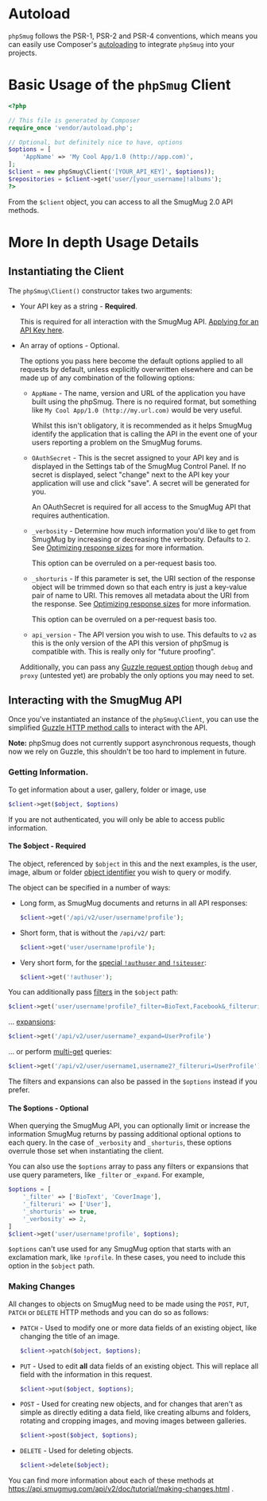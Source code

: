 # Autoload

`phpSmug` follows the PSR-1, PSR-2 and PSR-4 conventions, which means you can easily use Composer's [autoloading](https://getcomposer.org/doc/01-basic-usage.md#autoloading) to integrate `phpSmug` into your projects.

# Basic Usage of the `phpSmug` Client

```php
<?php

// This file is generated by Composer
require_once 'vendor/autoload.php';

// Optional, but definitely nice to have, options
$options = [
    'AppName' => 'My Cool App/1.0 (http://app.com)',
];
$client = new phpSmug\Client('[YOUR_API_KEY]', $options));
$repositories = $client->get('user/[your_username]!albums');
?>
```

From the `$client` object, you can access to all the SmugMug 2.0 API methods.

# More In depth Usage Details

## Instantiating the Client

The `phpSmug\Client()` constructor takes two arguments:
- Your API key as a string - **Required**.

  This is required for all interaction with the SmugMug API.  [Applying for an API Key here](https://api.smugmug.com/api/developer/apply).

- An array of options - Optional.

  The options you pass here become the default options applied to all requests by default, unless explicitly overwritten elsewhere and can be made up of any combination of the following options:
  - `AppName` - The name, version and URL of the application you have built using the phpSmug. There is no required format, but something like `My Cool App/1.0 (http://my.url.com)` would be very useful.

    Whilst this isn't obligatory, it is recommended as it helps SmugMug identify the application that is calling the API in the event one of your users reporting a problem on the SmugMug forums.

  - `OAuthSecret` - This is the secret assigned to your API key and is displayed in the Settings tab of the SmugMug Control Panel. If no secret is displayed, select "change" next to the API key your application will use and click "save". A secret will be generated for you.

    An OAuthSecret is required for all access to the SmugMug API that requires authentication.

  - `_verbosity` - Determine how much information you'd like to get from SmugMug by increasing or decreasing the verbosity. Defaults to `2`. See [Optimizing response sizes](https://api.smugmug.com/api/v2/doc/advanced/filters.html#verbosity) for more information.

    This option can be overruled on a per-request basis too.

  - `_shorturis` - If this parameter is set, the URI section of the response object will be trimmed down so that each entry is just a key-value pair of name to URI. This removes all metadata about the URI from the response. See [Optimizing response sizes](https://api.smugmug.com/api/v2/doc/advanced/filters.html#shorturis) for more information.

    This option can be overruled on a per-request basis too.

  - `api_version` - The API version you wish to use. This defaults to `v2` as this is the only version of the API this version of phpSmug is compatible with.  This is really only for "future proofing".

  Additionally, you can pass any [Guzzle request option](http://docs.guzzlephp.org/en/latest/request-options.html) though `debug` and `proxy` (untested yet) are probably the only options you may need to set.


## Interacting with the SmugMug API

Once you've instantiated an instance of the `phpSmug\Client`, you can use the simplified [Guzzle HTTP method calls](http://guzzle.readthedocs.org/en/latest/quickstart.html#sending-requests) to interact with the API.

**Note:** phpSmug does not currently support asynchronous requests, though now we rely on Guzzle, this shouldn't be too hard to implement in future.

### Getting Information.

To get information about a user, gallery, folder or image, use

```php
$client->get($object, $options)
```

If you are not authenticated, you will only be able to access public information.

#### The $object - Required

The object, referenced by `$object` in this and the next examples, is the user, image, album or folder [object identifier](https://api.smugmug.com/api/v2/doc/pages/concepts.html#object-identifiers) you wish to query or modify.

The object can be specified in a number of ways:

- Long form, as SmugMug documents and returns in all API responses:

  ```php
  $client->get('/api/v2/user/username!profile');
  ```

- Short form, that is without the `/api/v2/` part:

  ```php
  $client->get('user/username!profile');
  ```

- Very short form, for the [special `!authuser` and `!siteuser`](https://api.smugmug.com/api/v2/doc/reference/user.html):

  ```php
  $client->get('!authuser');
  ```

You can additionally pass [filters](https://api.smugmug.com/api/v2/doc/advanced/filters.html) in the `$object` path:

  ```php
  $client->get('user/username!profile?_filter=BioText,Facebook&_filteruri=User');
  ```

... [expansions](https://api.smugmug.com/api/v2/doc/advanced/expansions.html):

  ```php
  $client->get('/api/v2/user/username?_expand=UserProfile')
  ```

... or perform [multi-get](https://api.smugmug.com/api/v2/doc/advanced/multi-get.html) queries:

  ```php
  $client->get('/api/v2/user/username1,username2?_filteruri=UserProfile');
  ```

The filters and expansions can also be passed in the `$options` instead if you prefer.

#### The $options - Optional

When querying the SmugMug API, you can optionally limit or increase the information SmugMug returns by passing additional optional options to each query.  In the case of `_verbosity` and `_shorturis`, these options overrule those set when instantiating the client.

You can also use the `$options` array to pass any filters or expansions that use query parameters, like `_filter` or `_expand`. For example,

```php
$options = [
    '_filter' => ['BioText', 'CoverImage'],
    '_filteruri' => ['User'],
    '_shorturis' => true,
    '_verbosity' => 2,
]
$client->get('user/username!profile', $options);
```

`$options` can't use used for any SmugMug option that starts with an exclamation mark, like `!profile`.  In these cases, you need to include this option in the `$object` path.

### Making Changes

All changes to objects on SmugMug need to be made using the `POST`, `PUT`, `PATCH` or `DELETE` HTTP methods and you can do so as follows:

- `PATCH` - Used to modify one or more data fields of an existing object, like changing the title of an image.

  ```php
  $client->patch($object, $options);
  ```

- `PUT` - Used to edit **all** data fields of an existing object. This will replace all field with the information in this request.

  ```php
  $client->put($object, $options);
  ```

- `POST` - Used for creating new objects, and for changes that aren't as simple as directly editing a data field, like creating albums and folders, rotating and cropping images, and moving images between galleries.

  ```php
  $client->post($object, $options);
  ```

- `DELETE` - Used for deleting objects.

  ```php
  $client->delete($object);
  ```

You can find more information about each of these methods at https://api.smugmug.com/api/v2/doc/tutorial/making-changes.html .
